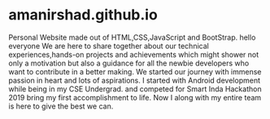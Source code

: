 # amanirshad.github.io
Personal Website made out of HTML,CSS,JavaScript and BootStrap.
hello everyone
We are here to share together about our technical experiences,hands-on projects
and achievements which might shower not only a motivation but also a guidance for all
the newbie developers who want to contribute in a better making.
We started our journey with immense passion in heart and lots of aspirations. I started with
Android development while being in my CSE Undergrad. and competed for Smart Inda Hackathon 2019
bring my first accomplishment to life. 
Now I along with my entire team is here to give the best we can.
